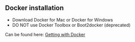 ##  Docker installation

* Download Docker for Mac or Docker for Windows
* DO NOT use Docker Toolbox or Boot2docker (deprecated)

Can be found here: [Getting with Docker](https://docs.docker.com/)
